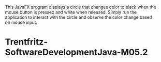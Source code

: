 This JavaFX program displays a circle that changes color to black when the mouse button is pressed and white when released. Simply run the application to interact with the circle and observe the color change based on mouse input.
# Trentfritz-SoftwareDevelopmentJava-M05.2
